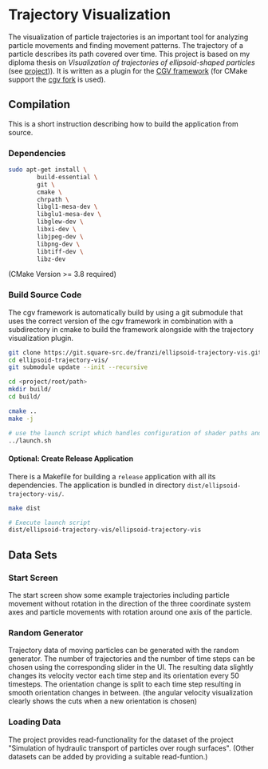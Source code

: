 # Trajectory Visualization

The visualization of particle trajectories is an important tool for analyzing particle movements and finding movement patterns. The trajectory of a particle describes its path covered over time. This project is based on my diploma thesis on *Visualization of trajectories of ellipsoid-shaped particles* (see [project](https://franzi.pages.square-src.de/ellipsoid-trajectory-vis/))). It is written as a plugin for the [CGV framework](https://github.com/sgumhold/cgv) (for CMake support the [cgv fork](https://github.com/f3anaro/cgv) is used).


## Compilation

This is a short instruction describing how to build the application from source.

### Dependencies

```bash
sudo apt-get install \
        build-essential \
        git \
        cmake \
        chrpath \
        libgl1-mesa-dev \
        libglu1-mesa-dev \
        libglew-dev \
        libxi-dev \
        libjpeg-dev \
        libpng-dev \
        libtiff-dev \
        libz-dev
```
(CMake Version >= 3.8 required)


### Build Source Code

The cgv framework is automatically build by using a git submodule that uses the correct version of the cgv framework in combination with a subdirectory in cmake to build the framework alongside with the trajectory visualization plugin.

```bash
git clone https://git.square-src.de/franzi/ellipsoid-trajectory-vis.git
cd ellipsoid-trajectory-vis/
git submodule update --init --recursive

cd <project/root/path>
mkdir build/
cd build/

cmake ..
make -j

# use the launch script which handles configuration of shader paths and required plugins
../launch.sh
```

#### Optional: Create Release Application

There is a Makefile for building a `release` application with all its dependencies. The application is bundled in directory `dist/ellipsoid-trajectory-vis/`.

```bash
make dist

# Execute launch script
dist/ellipsoid-trajectory-vis/ellipsoid-trajectory-vis
```


## Data Sets

### Start Screen

The start screen show some example trajectories including particle movement without rotation in the direction of the three coordinate system axes and particle movements with rotation around one axis of the particle.


### Random Generator

Trajectory data of moving particles can be generated with the random generator. The number of trajectories and the number of time steps can be chosen using the corresponding slider in the UI. The resulting data slightly changes its velocity vector each time step and its orientation every 50 timesteps. The orientation change is split to each time step resulting in smooth orientation changes in between. (the angular velocity visualization clearly shows the cuts when a new orientation is chosen)


### Loading Data

The project provides read-functionality for the dataset of the project "Simulation of hydraulic transport of particles over rough surfaces". (Other datasets can be added by providing a suitable read-funtion.)
